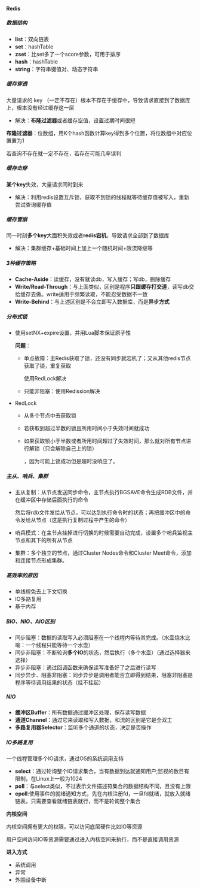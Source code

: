#### Redis

##### 数据结构

- **list**：双向链表
- **set**：hashTable
- **zset**：比set多了一个score参数，可用于排序
- **hash**：hashTable
- **string**：字符串键值对、动态字符串

##### 缓存穿透

大量请求的 key （一定不存在）根本不存在于缓存中，导致请求直接到了数据库上，根本没有经过缓存这一层

- 解决：**布隆过滤器**或者缓存空值，设置过期时间很短

**布隆过滤器**：位数组，用K个hash函数计算key得到多个位置，将位数组中对应位置置为1

若查询不存在就一定不存在，若存在可能几率误判

##### 缓存击穿

**某个key**失效，大量请求同时到来

- 解决：利用redis设置互斥锁，获取不到锁的线程就等待缓存值被写入，重新尝试查询缓存值

##### 缓存雪崩

同一时刻**多个key**大面积失效或者**redis宕机**，导致请求全部到了数据库

- 解决：集群缓存+基础时间上加上一个随机时间+限流降级等

##### 3种缓存策略

- **Cache-Aside**：读缓存，没有就读db，写入缓存；写db，删除缓存
- **Write/Read-Through**：与上面类似，区别是程序**只跟缓存打交道**，读写db交给缓存去做。write适用于频繁读取，不能忍受数据不一致
- **Write-Behind**：与上述区别是不会立即写入数据库，而是**异步方式**

##### 分布式锁

- 使用setNX+expire设置，并用Lua脚本保证原子性

	**问题**：

	- 单点故障：主Redis获取了锁，还没有同步就宕机了；又从其他redis节点获取了锁，重复获取

		使用RedLock解决

	- 只能非阻塞：使用Redission解决

- RedLock

	- 从多个节点中去获取锁

	- 若获取到超过半数的锁且所用时间小于失效时间就成功

	- 如果获取锁小于半数或者所用时间超过了失效时间，那么就对所有节点进行解锁（只会解除自己上的锁）

		，因为可能上锁成功但是超时没响应了。

##### 主从、哨兵、集群

- 主从复制：从节点发送同步命令，主节点执行BGSAVE命令生成RDB文件，并在缓冲区中存储后面执行的命令

	然后将rdb文件发给从节点，可以达到执行命令时的状态；再把缓冲区中的命令发给从节点（这是执行复制过程中产生的命令）

- 哨兵模式：在主节点挂掉进行切换的时候需要自动完成，设置多个哨兵监视主节点和其下的所有从节点

- 集群：多个独立的节点，通过Cluster Nodes命令和Cluster Meet命令，添加和连接节点形成集群。

##### 高效率的原因

- 单线程免去上下文切换
- IO多路复用
- 基于内存

##### BIO、NIO、AIO区别

- 同步阻塞：数据的读取写入必须阻塞在一个线程内等待其完成。（水壶烧水比喻：一个线程只能等待一个水壶）
- 同步非阻塞：不断轮询**多个IO**的状态，然后执行（多个水壶）（通过选择器来选择）
- 异步非阻塞：通过回调函数来确保读写准备好了之后进行读写
- 同步异步、阻塞非阻塞：同步异步是调用者能否立即得到结果，阻塞非阻塞是程序等待调用结果的状态（挂不挂起）

##### NIO

- **缓冲区Buffer**：所有数据通过缓冲区处理，保存读写数据
- **通道Channel**：通过它来读取和写入数据，和流的区别是它是全双工
- **多路复用器Selector**：监听多个通道的状态，决定是否操作

##### IO多路复用

一个线程管理多个IO请求，通过OS的系统调用支持

- **select**：通过轮询整个IO请求集合，当有数据到达就通知用户;监视的数目有限制，在Linux上一般为1024
- **poll**：与select类似，不过表示文件描述符集合的数据结构不同，且没有上限
- **epoll**:使用事件的就绪通知方式，先在内核注册fd，一旦fd就绪，就放入就绪链表。只需要查看就绪链表就行，而不是轮询整个集合

**内核空间**

内核空间拥有更大的权限，可以访问底层硬件比如IO等资源

用户空间访问IO等资源需要通过进入内核空间来执行，而不是直接调用资源

**进入方式**

- 系统调用
- 异常
- 外围设备中断

